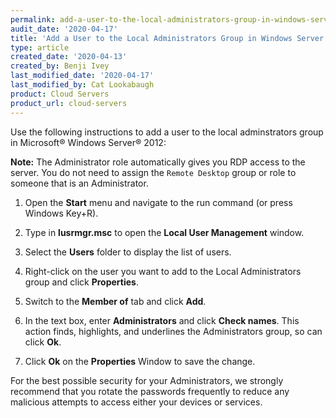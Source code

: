 ```yaml
---
permalink: add-a-user-to-the-local-administrators-group-in-windows-server-2012/
audit_date: '2020-04-17'
title: 'Add a User to the Local Administrators Group in Windows Server 2012'
type: article
created_date: '2020-04-13'
created_by: Benji Ivey
last_modified_date: '2020-04-17'
last_modified_by: Cat Lookabaugh
product: Cloud Servers
product_url: cloud-servers
---
```


Use the following instructions to add a user to the local adminstrators group in Microsoft&reg; Windows Server&reg; 2012:

**Note:** The Administrator role automatically gives you RDP access to the server. You do not need to assign the `Remote Desktop` group or role to someone that is an Administrator.

1. Open the **Start** menu and navigate to the run command (or press Windows Key+R).

2. Type in **lusrmgr.msc** to open the **Local User Management** window.

3. Select the **Users** folder to display the list of users.

4. Right-click on the user you want to add to the Local Administrators group and click **Properties**.

5. Switch to the **Member of** tab and click **Add**.

6. In the text box, enter **Administrators** and click **Check names**. This action finds, highlights, and underlines the  Administrators group, so can click **Ok**.

7. Click **Ok** on the **Properties** Window to save the change.

For the best possible security for your Administrators, we strongly recommend that you rotate the passwords frequently to reduce any malicious attempts to access either your devices or services.
